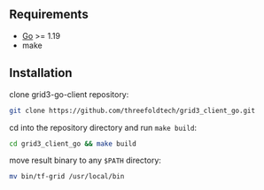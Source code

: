 ## Requirements

- [Go](https://golang.org/doc/install) >= 1.19
- make

## Installation

clone grid3-go-client repository:

```bash
git clone https://github.com/threefoldtech/grid3_client_go.git
```

cd into the repository directory and run `make build`:

```bash
cd grid3_client_go && make build
```

move result binary to any `$PATH` directory:

```bash
mv bin/tf-grid /usr/local/bin
```
